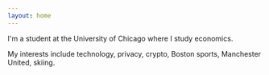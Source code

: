 ```yaml
---
layout: home
---
```

I'm a student at the University of Chicago where I study economics.

My interests include technology, privacy, crypto, Boston sports, Manchester United, skiing.
